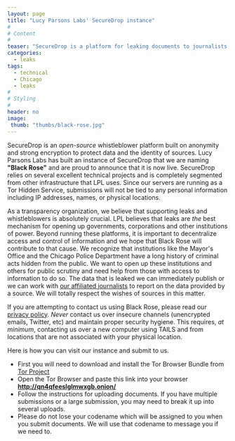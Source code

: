 ```yaml
---
layout: page
title: "Lucy Parsons Labs' SecureDrop instance"
#
# Content
#
teaser: "SecureDrop is a platform for leaking documents to journalists securely and without compromising sources. The team at LPL is happy to announce Black Rose, our implementation of SecureDrop in Chicago. To date, we are the only group in Chicago operating an instance and will using alongside journalists to help expose corruption."
categories:
  - leaks
tags:
  - technical
  - Chicago
  - leaks
#
# Styling
#
header: no
image: 
 thumb: "thumbs/black-rose.jpg"
---
```


SecureDrop is an _open-source_ whistleblower platform built on anonymity and strong encryption to protect data and the identity of sources. Lucy Parsons Labs has built an instance of SecureDrop that we are naming **"Black Rose"** and are proud to announce that it is now live. SecureDrop relies on several excellent technical projects and is completely segmented from other infrastructure that LPL uses. Since our servers are running as a Tor Hidden Service, submissions will not be tied to any personal information including IP addresses, names, or physical locations. 

As a transparency organization, we believe that supporting leaks and whistleblowers is absolutely crucial. LPL believes that leaks are _the_ best mechanism for opening up governments, corporations and other institutions of power. Beyond running these platforms, it is important to decentralize access and control of information and we hope that Black Rose will contribute to that cause. We recognize that institutions like the Mayor's Office and the Chicago Police Department have a long history of criminal acts hidden from the public. We want to open up these institutions and others for public scrutiny and need help from those with access to information to do so. The data that is leaked we can immediately publish or we can work with [our affiliated journalists](link) to report on the data provided by a source. We will totally respect the wishes of sources in this matter. 
 
If you are attempting to contact us using Black Rose, please read our [privacy policy](https://www.lucyparsonslabs.com/securedrop/privacypolicy/). *Never* contact us over insecure channels (unencrypted emails, Twitter, etc) and maintain proper security hygiene. This requires, _at minimum_, contacting us over a new computer using TAILS and from locations that are not associated with your physical location.

Here is how you can visit our instance and submit to us.

* First you will need to download and install the Tor Browser Bundle from [Tor Project](https://www.torproject.org)
* Open the Tor Browser and paste this link into your browser **http://qn4qfeeslglmwxgb.onion/**
* Follow the instructions for uploading documents. If you have multiple submissions or a large submission, you may need to break it up into several uploads.
* Please do not lose your codename which will be assigned to you when you submit documents. We will use that codename to message you if we need to.


